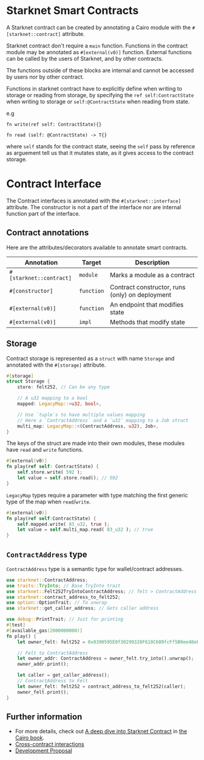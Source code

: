 # Starknet Smart Contracts

A Starknet contract can be created by annotating a Cairo module with the `#[starknet::contract]` attribute.

Starknet contract don't require a `main` function.
Functions in the contract module may be annotated as `#[external(v0)]` function. External functions can be called by the users of Starknet, and by other contracts.

The functions outside of these blocks are internal and cannot be accessed by users nor by other contract.

 Functions in starknet contract have to explicitly define when writing to storage or reading from storage, by specifying the `ref self:ContractState` when writing to storage or `self:@ContractState` when reading from state.

e.g 

`fn write(ref self: ContractState){}`

`fn read (self: @ContractState) -> T{}`

where `self` stands for the contract state, seeing the `self` pass by reference as arguement tell us that it mutates state, as it gives access to the contract storage. 


#  Contract Interface
The Contract interfaces is annotated with the `#[starknet::interface]` attribute. The constructor is not a part of the interface nor are internal function part of the interface.

## Contract annotations

Here are the attributes/decorators available to annotate smart contracts.

| Annotation       | Target     | Description                                     |
| ---------------- | ---------- | ----------------------------------------------- |
| `#[starknet::contract]`    | `module`   | Marks a module as a contract                    |
| `#[constructor]` | `function` | Contract constructor, runs (only) on deployment |         |
| `#[external(v0)]`    | `function` | An endpoint that modifies state   
| `#[external(v0)]`    | `impl` | Methods that modify state  

## Storage

Contract storage is represented as a `struct` with name `Storage` and annotated with the `#[storage]` attribute.

```rust
#[storage]
struct Storage {
	store: felt252, // Can be any type

	// A u32 mapping to a bool
	mapped: LegacyMap::<u32, bool>,

	// Use `tuple`s to have multiple values mapping
	// Here a `ContractAddress` and a `u32` mapping to a Job struct
	multi_map: LegacyMap::<(ContractAddress, u32), Job>,
}
```

The keys of the struct are made into their own modules, these modules have `read` and `write` functions.

```rust
#[external(v0)]
fn play(ref self: ContractState) {
	self.store.write( 592 );
	let value = self.store.read(); // 592
}
```

`LegacyMap` types require a parameter with type matching the first generic type of the map when `read`/`write`.

```rust
#[external(v0)]
fn play(ref self:ContractState) {
	self.mapped.write( 83_u32, true );
	let value = self.multi_map.read( 83_u32 ); // true
}
```

## `ContractAddress` type

`ContractAddress` type is a semantic type for wallet/contract addresses.

```rust
use starknet::ContractAddress;
use traits::TryInto; // Base TryInto trait
use starknet::Felt252TryIntoContractAddress; // felt > ContractAddress impl
use starknet::contract_address_to_felt252;
use option::OptionTrait; // To unwrap
use starknet::get_caller_address; // Gets caller address

use debug::PrintTrait; // Just for printing
#[test]
#[available_gas(2000000000)]
fn play() {
	let owner_felt: felt252 = 0x0390595E0f30299328F610C689fcFf5B0ee48eE971f0742b5568e5Dd1DE6e324;

	// Felt to ContractAddress
	let owner_addr: ContractAddress = owner_felt.try_into().unwrap();
	owner_addr.print();

	let caller = get_caller_address();
	// ContractAddress to Felt
	let owner_felt: felt252 = contract_address_to_felt252(caller);
	owner_felt.print();
}
```

## Further information

-   For more details, check out [A deep dive into Starknet Contract](https://book.cairo-lang.org/ch99-01-03-00-a-deeper-dive-into-contracts.html) in [the Cairo book](https://book.cairo-lang.org/).
-   [Cross-contract interactions](https://cairo-book.github.io/ch99-02-00-abis-and-cross-contract-interactions.html)
- [Development Proposal](https://community.starknet.io/t/cairo-1-contract-syntax-is-evolving/94794)
